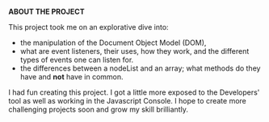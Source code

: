**ABOUT THE PROJECT**

This project took me on an explorative dive into:

- the manipulation of the Document Object Model (DOM),
- what are event listeners, their uses, how they work, and the different types of events one can listen for.
- the differences between a nodeList and an array; what methods do they have and **not** have in common.

I had fun creating this project. I got a little more exposed to the Developers' tool as well as working in the Javascript Console. I hope to create more challenging projects soon and grow my skill brilliantly.